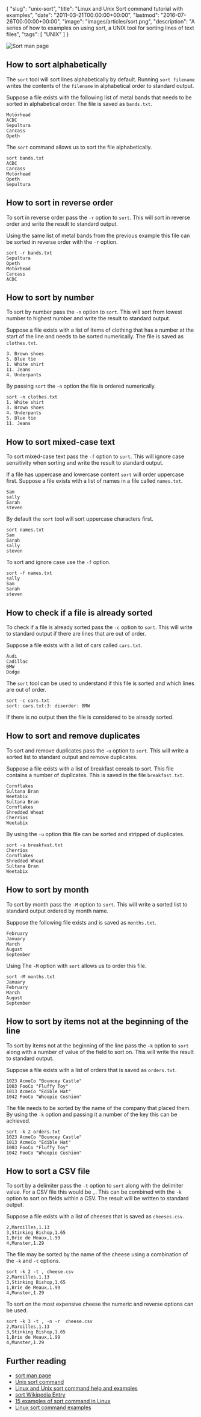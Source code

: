 {
  "slug": "unix-sort",
  "title": "Linux and Unix Sort command tutorial with examples",
  "date": "2011-03-21T00:00:00+00:00",
  "lastmod": "2016-07-26T00:00:00+00:00",
  "image": "images/articles/sort.png",
  "description": "A series of how to examples on using sort, a UNIX tool for sorting lines of text files",
  "tags": [
    "UNIX"
  ]
}

![Sort man page][7]

## How to sort alphabetically

The `sort` tool will sort lines alphabetically by default. Running `sort filename` writes the contents of the `filename` in alphabetical order to standard output. 

Suppose a file exists with the following list of metal bands that needs to be sorted in alphabetical order. The file is saved as `bands.txt`.

    Motörhead
    ACDC
    Sepultura
    Carcass
    Opeth

The `sort` command allows us to sort the file alphabetically.

    sort bands.txt
    ACDC
    Carcass
    Motörhead
    Opeth
    Sepultura

## How to sort in reverse order

To sort in reverse order pass the `-r` option to `sort`. This will sort in reverse order and write the result to standard output. 

Using the same list of metal bands from the previous example this file can be sorted in reverse order with the `-r` option.

    sort -r bands.txt
    Sepultura
    Opeth
    Motörhead
    Carcass
    ACDC

## How to sort by number

To sort by number pass the `-n` option to `sort`. This will sort from lowest number to highest number and write the result to standard output.

Suppose a file exists with a list of items of clothing that has a number at the start of the line and needs to be sorted numerically. The file is saved as `clothes.txt`.

    3. Brown shoes
    5. Blue tie
    1. White shirt
    11. Jeans
    4. Underpants

By passing `sort` the `-n` option the file is ordered numerically.

    sort -n clothes.txt
    1. White shirt
    3. Brown shoes
    4. Underpants
    5. Blue tie
    11. Jeans

## How to sort mixed-case text 

To sort mixed-case text pass the `-f` option to `sort`. This will ignore case sensitivity when sorting and write the result to standard output.

If a file has uppercase and lowercase content `sort` will order uppercase first. Suppose a file exists with a list of names in a file called `names.txt`.

    Sam
    sally
    Sarah
    steven

By default the `sort` tool will sort uppercase characters first.

    sort names.txt
    Sam
    Sarah
    sally
    steven

To sort and ignore case use the `-f` option.

    sort -f names.txt
    sally
    Sam
    Sarah
    steven

## How to check if a file is already sorted

To check if a file is already sorted pass the `-c` option to `sort`. This will write to standard output if there are lines that are out of order.

Suppose a file exists with a list of cars called `cars.txt`.

    Audi
    Cadillac
    BMW
    Dodge 

The `sort` tool can be used to understand if this file is sorted and which lines are out of order.
  
    sort -c cars.txt
    sort: cars.txt:3: disorder: BMW

If there is no output then the file is considered to be already sorted. 

## How to sort and remove duplicates

To sort and remove duplicates pass the `-u` option to `sort`. This will write a sorted list to standard output and remove duplicates.

Suppose a file exists with a list of breakfast cereals to sort. This file contains a number of duplicates. This is saved in the file `breakfast.txt`.

    Cornflakes
    Sultana Bran
    Weetabix
    Sultana Bran
    Cornflakes
    Shredded Wheat
    Cherrios
    Weetabix

By using the `-u` option this file can be sorted and stripped of duplicates.

    sort -u breakfast.txt
    Cherrios
    Cornflakes
    Shredded Wheat
    Sultana Bran
    Weetabix

## How to sort by month

To sort by month pass the `-M` option to `sort`. This will write a sorted list to standard output ordered by month name.

Suppose the following file exists and is saved as `months.txt`.

    February
    January
    March
    August
    September

Using The `-M` option with `sort` allows us to order this file.
  
    sort -M months.txt
    January
    February
    March
    August
    September

## How to sort by items not at the beginning of the line

To sort by items not at the beginning of the line pass the `-k` option to `sort` along with a number of value of the field to sort on. This will write the result to standard output.

Suppose a file exists with a list of orders that is saved as `orders.txt`.

    1023 AcmeCo "Bouncey Castle"
    1003 FooCo "Fluffy Toy"
    1013 AcmeCo "Edible Hat"
    1042 FooCo "Whoopie Cushion"

The file needs to be sorted by the name of the company that placed them. By using the `-k` option and passing it a number of the key this can be achieved.

    sort -k 2 orders.txt
    1023 AcmeCo "Bouncey Castle"
    1013 AcmeCo "Edible Hat"
    1003 FooCo "Fluffy Toy"
    1042 FooCo "Whoopie Cushion"

## How to sort a CSV file

To sort by a delimiter pass the `-t` option to `sort` along with the delimiter value. For a CSV file this would be `,`. This can be combined with the `-k` option to sort on fields within a CSV. The result will be written to standard output.

Suppose a file exists with a list of cheeses that is saved as `cheeses.csv`.

    2,Maroilles,1.13
    3,Stinking Bishop,1.65
    1,Brie de Meaux,1.99
    4,Munster,1.29

The file may be sorted by the name of the cheese using a combination of the `-k` and `-t` options.

    sort -k 2 -t , cheese.csv
    2,Maroilles,1.13
    3,Stinking Bishop,1.65
    1,Brie de Meaux,1.99
    4,Munster,1.29

To sort on the most expensive cheese the numeric and reverse options can be used.

    sort -k 3 -t , -n -r  cheese.csv
    2,Maroilles,1.13
    3,Stinking Bishop,1.65
    1,Brie de Meaux,1.99
    4,Munster,1.29

## Further reading

* [sort man page][1]
* [Unix sort command][2]
* [Linux and Unix sort command help and examples][3]
* [sort Wikipedia Entry][4]
* [15 examples of sort command in Linux][5]
* [Linux sort command examples][6]

[1]: http://linux.die.net/man/1/sort
[2]: http://www.softpanorama.org/Tools/sort.shtml
[3]: http://www.computerhope.com/unix/usort.htm
[4]: https://en.wikipedia.org/wiki/Sort_(Unix)
[5]: http://www.theunixschool.com/2012/08/linux-sort-command-examples.html
[6]: http://alvinalexander.com/unix/edu/examples/sort.shtml
[7]: https://shapeshed.com/images/articles/sort.png
